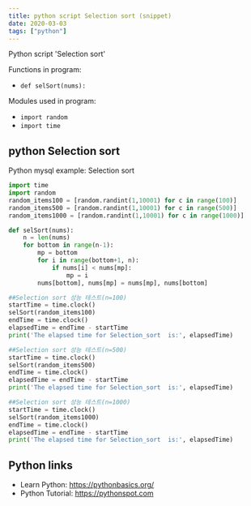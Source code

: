 ```yaml
---
title: python script Selection sort (snippet)
date: 2020-03-03
tags: ["python"]
---
```

Python script 'Selection sort'

Functions in program: 
* `def selSort(nums):`

Modules used in program: 
* `import random`
* `import time`

## python Selection sort

Python mysql example: Selection sort

```python
import time
import random
random_items100 = [random.randint(1,10001) for c in range(100)]
random_items500 = [random.randint(1,10001) for c in range(500)]
random_items1000 = [random.randint(1,10001) for c in range(1000)]

def selSort(nums):
    n = len(nums)
    for bottom in range(n-1):
        mp = bottom
        for i in range(bottom+1, n):
            if nums[i] < nums[mp]:
                mp = i
        nums[bottom], nums[mp] = nums[mp], nums[bottom]

##Selection sort 성능 테스트(n=100)
startTime = time.clock()
selSort(random_items100)
endTime = time.clock()
elapsedTime = endTime - startTime
print('The elapsed time for Selection_sort  is:', elapsedTime)

##Selection sort 성능 테스트(n=500)
startTime = time.clock()
selSort(random_items500)
endTime = time.clock()
elapsedTime = endTime - startTime
print('The elapsed time for Selection_sort  is:', elapsedTime)

##Selection sort 성능 테스트(n=1000)
startTime = time.clock()
selSort(random_items1000)
endTime = time.clock()
elapsedTime = endTime - startTime
print('The elapsed time for Selection_sort  is:', elapsedTime)


```

## Python links

- Learn Python: https://pythonbasics.org/
- Python Tutorial: https://pythonspot.com
